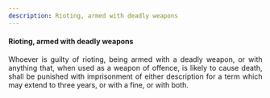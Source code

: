 ```yaml
---
description: Rioting, armed with deadly weapons
---
```


#### Rioting, armed with deadly weapons
<div style="text-align: justify">

Whoever is guilty of rioting, being armed with a deadly weapon, or with anything that, when used as a weapon of offence, is likely to cause death, shall be punished with imprisonment of either description for a term which may extend to three years, or with a fine, or with both.

</div>
